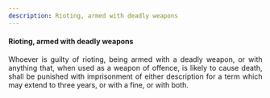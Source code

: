 ```yaml
---
description: Rioting, armed with deadly weapons
---
```


#### Rioting, armed with deadly weapons
<div style="text-align: justify">

Whoever is guilty of rioting, being armed with a deadly weapon, or with anything that, when used as a weapon of offence, is likely to cause death, shall be punished with imprisonment of either description for a term which may extend to three years, or with a fine, or with both.

</div>
